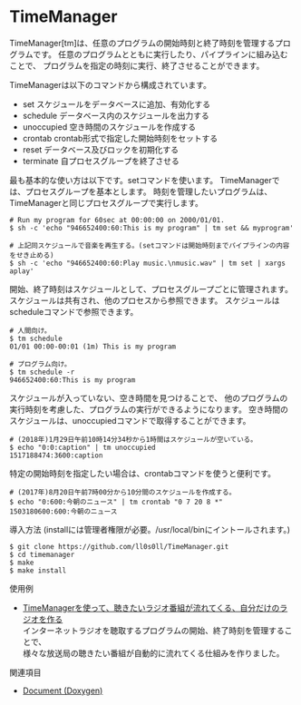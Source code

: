 # TimeManager
TimeManager[tm]は、任意のプログラムの開始時刻と終了時刻を管理するプログラムです。
任意のプログラムとともに実行したり、パイプラインに組み込むことで、 
プログラムを指定の時刻に実行、終了させることができます。

TimeManagerは以下のコマンドから構成されています。
- set スケジュールをデータベースに追加、有効化する
- schedule データベース内のスケジュールを出力する
- unoccupied 空き時間のスケジュールを作成する
- crontab crontab形式で指定した開始時刻をセットする
- reset データベース及びロックを初期化する
- terminate 自プロセスグループを終了させる

最も基本的な使い方は以下です。setコマンドを使います。
TimeManagerでは、プロセスグループを基本とします。
時刻を管理したいプログラムは、TimeManagerと同じプロセスグループで実行します。
```
# Run my program for 60sec at 00:00:00 on 2000/01/01.
$ sh -c 'echo "946652400:60:This is my program" | tm set && myprogram'

# 上記同スケジュールで音楽を再生する。(setコマンドは開始時刻までパイプラインの内容をせき止める)
$ sh -c 'echo "946652400:60:Play music.\nmusic.wav" | tm set | xargs aplay'
```

開始、終了時刻はスケジュールとして、プロセスグループごとに管理されます。
スケジュールは共有され、他のプロセスから参照できます。
スケジュールはscheduleコマンドで参照できます。
```
# 人間向け。
$ tm schedule
01/01 00:00-00:01 (1m) This is my program

# プログラム向け。
$ tm schedule -r
946652400:60:This is my program
```
スケジュールが入っていない、空き時間を見つけることで、
他のプログラムの実行時刻を考慮した、プログラムの実行ができるようになります。
空き時間のスケジュールは、unoccupiedコマンドで取得することができます。
```
# (2018年)1月29日午前10時14分34秒から1時間はスケジュールが空いている。
$ echo "0:0:caption" | tm unoccupied
1517188474:3600:caption
```

特定の開始時刻を指定したい場合は、crontabコマンドを使うと便利です。
```
# (2017年)8月20日午前7時00分から10分間のスケジュールを作成する。
$ echo "0:600:今朝のニュース" | tm crontab "0 7 20 8 *"
1503180600:600:今朝のニュース
```

導入方法
(installには管理者権限が必要。/usr/local/binにイントールされます。)
```
$ git clone https://github.com/ll0s0ll/TimeManager.git
$ cd timemanager
$ make
$ make install
```

使用例
- [TimeManagerを使って、聴きたいラジオ番組が流れてくる、自分だけのラジオを作る](https://ll0s0ll.wordpress.com/raspberrypi/automated_radio_station/)  
インターネットラジオを聴取するプログラムの開始、終了時刻を管理することで、  
様々な放送局の聴きたい番組が自動的に流れてくる仕組みを作りました。

関連項目
- [Document (Doxygen)](https://ll0s0ll.github.io/TimeManager/)